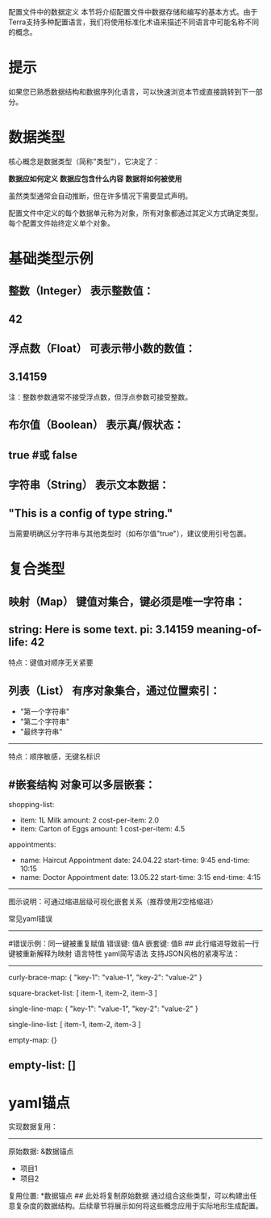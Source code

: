 配置文件中的数据定义
本节将介绍配置文件中数据存储和编写的基本方式。由于Terra支持多种配置语言，我们将使用标准化术语来描述不同语言中可能名称不同的概念。

# 提示
如果您已熟悉数据结构和数据序列化语言，可以快速浏览本节或直接跳转到下一部分。

# 数据类型
核心概念是数据类型（简称"类型"），它决定了：

**数据应如何定义**
**数据应包含什么内容**
**数据将如何被使用**

虽然类型通常会自动推断，但在许多情况下需要显式声明。

配置文件中定义的每个数据单元称为对象，所有对象都通过其定义方式确定类型。每个配置文件始终定义单个对象。

# 基础类型示例
整数（Integer）
表示整数值：
--------------------------------------------
42
--------------------------------------------

浮点数（Float）
可表示带小数的数值：
--------------------------------------------
3.14159
--------------------------------------------
注：整数参数通常不接受浮点数，但浮点参数可接受整数。

布尔值（Boolean）
表示真/假状态：
--------------------------------------------
true
#或
false
--------------------------------------------

字符串（String）
表示文本数据：
-------------------------------------------
"This is a config of type string."
--------------------------------------------

当需要明确区分字符串与其他类型时（如布尔值"true"），建议使用引号包裹。

# 复合类型
映射（Map）
键值对集合，键必须是唯一字符串：
--------------------------------------------
string: Here is some text.
pi: 3.14159
meaning-of-life: 42
--------------------------------------------
特点：键值对顺序无关紧要

列表（List）
有序对象集合，通过位置索引：
--------------------------------------------
- "第一个字符串"
- "第二个字符串"
- "最终字符串"
--------------------------------------------

特点：顺序敏感，无键名标识

#嵌套结构
对象可以多层嵌套：
--------------------------------------------
shopping-list:
  - item: 1L Milk
    amount: 2
    cost-per-item: 2.0
  - item: Carton of Eggs
    amount: 1
    cost-per-item: 4.5

appointments:
  - name: Haircut Appointment
    date: 24.04.22
    start-time: 9:45
    end-time: 10:15
  - name: Doctor Appointment
    date: 13.05.22
    start-time: 3:15
    end-time: 4:15
--------------------------------------------

图示说明：可通过缩进层级可视化嵌套关系（推荐使用2空格缩进）

常见yaml错误

--------------------------------------------
#错误示例：同一键被重复赋值
错误键: 值A
  嵌套键: 值B  ## 此行缩进导致前一行键被重新解释为映射
语言特性
yaml简写语法
支持JSON风格的紧凑写法：

--------------------------------------------
curly-brace-map: {
  "key-1": "value-1",
  "key-2": "value-2"
}

square-bracket-list: [
  item-1,
  item-2,
  item-3
]

single-line-map: { "key-1": "value-1", "key-2": "value-2" }

single-line-list: [ item-1, item-2, item-3 ]

empty-map: {}

empty-list: []
--------------------------------------------

# yaml锚点
实现数据复用：

--------------------------------------------
原始数据: &数据锚点
  - 项目1
  - 项目2

复用位置: *数据锚点  ## 此处将复制原始数据
通过组合这些类型，可以构建出任意复杂度的数据结构。后续章节将展示如何将这些概念应用于实际地形生成配置。

